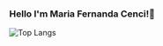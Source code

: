 ### Hello I'm Maria Fernanda Cenci!🙂


![Top Langs](https://github-readme-stats.vercel.app/api/top-langs/?username=mariacenci&&&theme=default&hide=html,css)
